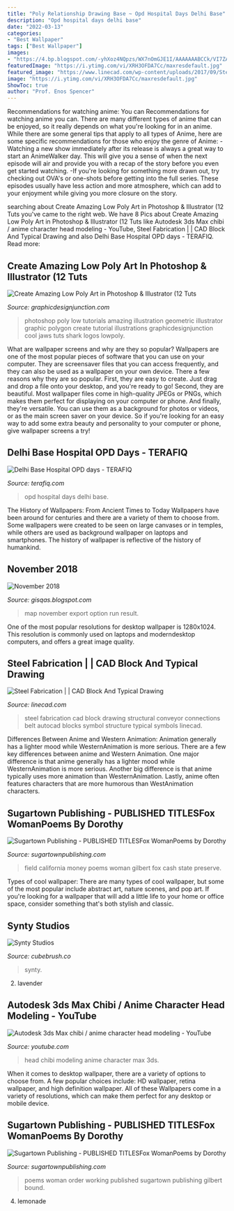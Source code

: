 ```yaml
---
title: "Poly Relationship Drawing Base ~ Opd Hospital Days Delhi Base"
description: "Opd hospital days delhi base"
date: "2022-03-13"
categories:
- "Best Wallpaper"
tags: ["Best Wallpaper"]
images:
- "https://4.bp.blogspot.com/-yhXoz4NQpzs/WX7nOmGJE1I/AAAAAAABCCk/VI7ZArII9X8TdvnKEib40idHKWQhjQUgACK4BGAYYCw/w1200-h630-p-k-no-nu/IMG-20170731-WA0048-751336.jpg"
featuredImage: "https://i.ytimg.com/vi/XRH3OFDA7Cc/maxresdefault.jpg"
featured_image: "https://www.linecad.com/wp-content/uploads/2017/09/Steel-Fabrication.png"
image: "https://i.ytimg.com/vi/XRH3OFDA7Cc/maxresdefault.jpg"
ShowToc: true
author: "Prof. Enos Spencer"
---
```



Recommendations for watching anime: You can
Recommendations for watching anime you can. There are many different types of anime that can be enjoyed, so it really depends on what you're looking for in an anime. While there are some general tips that apply to all types of Anime, here are some specific recommendations for those who enjoy the genre of Anime: 
-Watching a new show immediately after its release is always a great way to start an AnimeWalker day. This will give you a sense of when the next episode will air and provide you with a recap of the story before you even get started watching. 
-If you're looking for something more drawn out, try checking out OVA's or one-shots before getting into the full series. These episodes usually have less action and more atmosphere, which can add to your enjoyment while giving you more closure on the story.

	

		
searching about Create Amazing Low Poly Art in Photoshop &amp; Illustrator (12 Tuts you've came to the right web. We have 8 Pics about Create Amazing Low Poly Art in Photoshop &amp; Illustrator (12 Tuts like Autodesk 3ds Max chibi / anime character head modeling - YouTube, Steel Fabrication | | CAD Block And Typical Drawing and also Delhi Base Hospital OPD days - TERAFIQ. Read more:
		
    
## Create Amazing Low Poly Art In Photoshop &amp; Illustrator (12 Tuts

<img loading=lazy src="http://gdj.graphicdesignjunction.com/wp-content/uploads/2014/05/low-poly-illustration-photoshop-tutorials-6.jpg" onerror="this.onerror=null;this.src='https://tse3.mm.bing.net/th?id=OIP.qBBPc3LtuFrNSZirsfVZ7wHaJk&amp;pid=15.1';" alt="Create Amazing Low Poly Art in Photoshop &amp; Illustrator (12 Tuts">

_Source: graphicdesignjunction.com_

>photoshop poly low tutorials amazing illustration geometric illustrator graphic polygon create tutorial illustrations graphicdesignjunction cool jaws tuts shark logos lowpoly. 

	

What are wallpaper screens and why are they so popular?
Wallpapers are one of the most popular pieces of software that you can use on your computer. They are screensaver files that you can access frequently, and they can also be used as a wallpaper on your own device. There a few reasons why they are so popular. First, they are easy to create. Just drag and drop a file onto your desktop, and you're ready to go! Second, they are beautiful. Most wallpaper files come in high-quality JPEGs or PNGs, which makes them perfect for displaying on your computer or phone. And finally, they're versatile. You can use them as a background for photos or videos, or as the main screen saver on your device. So if you're looking for an easy way to add some extra beauty and personality to your computer or phone, give wallpaper screens a try!

    
## Delhi Base Hospital OPD Days - TERAFIQ

<img loading=lazy src="https://4.bp.blogspot.com/-yhXoz4NQpzs/WX7nOmGJE1I/AAAAAAABCCk/VI7ZArII9X8TdvnKEib40idHKWQhjQUgACK4BGAYYCw/w1200-h630-p-k-no-nu/IMG-20170731-WA0048-751336.jpg" onerror="this.onerror=null;this.src='https://tse2.mm.bing.net/th?id=OIP.TK3i6zyiMEMKFCb5aB8dYwHaD5&amp;pid=15.1';" alt="Delhi Base Hospital OPD days - TERAFIQ">

_Source: terafiq.com_

>opd hospital days delhi base. 

	

The History of Wallpapers: From Ancient Times to Today
Wallpapers have been around for centuries and there are a variety of them to choose from. Some wallpapers were created to be seen on large canvases or in temples, while others are used as background wallpaper on laptops and smartphones. The history of wallpaper is reflective of the history of humankind.

    
## November 2018

<img loading=lazy src="https://i.stack.imgur.com/5qMgM.png" onerror="this.onerror=null;this.src='https://tse1.mm.bing.net/th?id=OIP.EVUlfcb5GR1WFAz4FqQsigHaFx&amp;pid=15.1';" alt="November 2018">

_Source: gisqas.blogspot.com_

>map november export option run result. 

	

One of the most popular resolutions for desktop wallpaper is 1280x1024. This resolution is commonly used on laptops and moderndesktop computers, and offers a great image quality.

    
## Steel Fabrication | | CAD Block And Typical Drawing

<img loading=lazy src="https://www.linecad.com/wp-content/uploads/2017/09/Steel-Fabrication.png" onerror="this.onerror=null;this.src='https://tse2.mm.bing.net/th?id=OIP.W4HAburGqUOt_EP5dO3uugHaFh&amp;pid=15.1';" alt="Steel Fabrication | | CAD Block And Typical Drawing">

_Source: linecad.com_

>steel fabrication cad block drawing structural conveyor connections belt autocad blocks symbol structure typical symbols linecad. 

	

Differences Between Anime and Western Animation: Animation generally has a lighter mood while WesternAnimation is more serious.
There are a few key differences between anime and Western Animation. One major difference is that anime generally has a lighter mood while WesternAnimation is more serious. Another big difference is that anime typically uses more animation than WesternAnimation. Lastly, anime often features characters that are more humorous than WestAnimation characters.

    
## Sugartown Publishing - PUBLISHED TITLESFox WomanPoems By Dorothy

<img loading=lazy src="http://sugartownpublishing.com/yahoo_site_admin/assets/images/Voices_from_the_Field_at_350_dpi.80123431_std.jpg" onerror="this.onerror=null;this.src='https://tse4.mm.bing.net/th?id=OIP.fjDD9v3ye_t8jggkGVyhbgHaLH&amp;pid=15.1';" alt="Sugartown Publishing - PUBLISHED TITLESFox WomanPoems by Dorothy">

_Source: sugartownpublishing.com_

>field california money poems woman gilbert fox cash state preserve. 

	

Types of cool wallpaper:
There are many types of cool wallpaper, but some of the most popular include abstract art, nature scenes, and pop art. If you're looking for a wallpaper that will add a little life to your home or office space, consider something that's both stylish and classic.

    
## Synty Studios

<img loading=lazy src="https://d27nqrvkk22y65.cloudfront.net/cover/image/18718/big_10081a986e.png" onerror="this.onerror=null;this.src='https://tse2.mm.bing.net/th?id=OIP.-RmSJYy-CniWF6oZyf3fvwHaGK&amp;pid=15.1';" alt="Synty Studios">

_Source: cubebrush.co_

>synty. 

	

2. lavender 

    
## Autodesk 3ds Max Chibi / Anime Character Head Modeling - YouTube

<img loading=lazy src="https://i.ytimg.com/vi/XRH3OFDA7Cc/maxresdefault.jpg" onerror="this.onerror=null;this.src='https://tse1.mm.bing.net/th?id=OIP.DgZTuy6U50fh-qWVyCQh0wHaEK&amp;pid=15.1';" alt="Autodesk 3ds Max chibi / anime character head modeling - YouTube">

_Source: youtube.com_

>head chibi modeling anime character max 3ds. 

	

When it comes to desktop wallpaper, there are a variety of options to choose from. A few popular choices include: HD wallpaper, retina wallpaper, and high definition wallpaper. All of these Wallpapers come in a variety of resolutions, which can make them perfect for any desktop or mobile device. 

    
## Sugartown Publishing - PUBLISHED TITLESFox WomanPoems By Dorothy

<img loading=lazy src="http://sugartownpublishing.com/yahoo_site_admin/assets/images/cover18b_sm.203195125_std.jpg" onerror="this.onerror=null;this.src='https://tse2.mm.bing.net/th?id=OIP.5YqEeUexpmd309gQJYlZjQHaLH&amp;pid=15.1';" alt="Sugartown Publishing - PUBLISHED TITLESFox WomanPoems by Dorothy">

_Source: sugartownpublishing.com_

>poems woman order working published sugartown publishing gilbert bound. 

	

4. lemonade 

